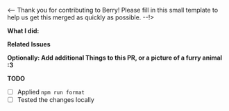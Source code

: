 <--
Thank you for contributing to Berry! Please fill in this small template to help us get this merged as quickly as possible.
--!>

**What I did:**

<!-- Please explain what you have done and why -->

**Related Issues**

<!--
Please Don't forget to add all Issues fixed or implemented in this PR here.
Add something like "Fixes #XX." or "Closes #XX".
-->

**Optionally: Add additional Things to this PR, or a picture of a furry animal :3**

**TODO**

<!--Add things here that still need to be done in this PR.-->

- [ ] Applied `npm run format`
- [ ] Tested the changes locally

<!--Thank you really much to Contribute to Berry! You are awesome.-->

